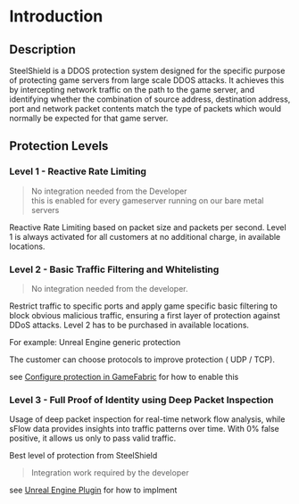 # Introduction

## Description

SteelShield is a DDOS protection system designed for the specific purpose of protecting game servers from large scale DDOS
attacks. It achieves this by intercepting network traffic on the path to the game server, and identifying whether the
combination of source address, destination address, port and network packet contents match the type of packets which
would normally be expected for that game server.



## Protection Levels

### Level 1 - Reactive Rate Limiting
> No integration needed from the Developer<br>
> this is enabled for every gameserver running on our bare metal servers


Reactive Rate Limiting based on packet size and packets per second. Level 1 is always activated for all customers at no additional charge, in available locations.



### Level 2 - Basic Traffic Filtering and Whitelisting
> No integration needed from the developer.

Restrict traffic to specific ports and apply game specific basic filtering to block obvious malicious traffic, ensuring a first layer of protection against DDoS attacks. Level 2 has to be purchased in available locations.

For example: Unreal Engine generic protection

The customer can choose protocols to improve protection ( UDP / TCP).

see [Configure protection in GameFabric]() for how to enable this

### Level 3 - Full Proof of Identity using Deep Packet Inspection
Usage of deep packet inspection for real-time network flow analysis, while sFlow data provides insights into traffic patterns over time. With 0% false positive, it allows us only to pass valid traffic.

Best level of protection from SteelShield

> Integration work required by the developer

see [Unreal Engine Plugin]() for how to implment

